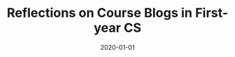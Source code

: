 ---
title: "Reflections on Course Blogs in First-year CS"
collection: publications
permalink: /publication/2020-Reflections-on-Course-Blogs-in-First-year-CS
excerpt: Alicia M. Grubb
date: 2020-01-01
venue: 'Proceedings of the 32nd IEEE International Conference on Software Engineering Education & Training CSEE&T'
citation: ' Alicia M. Grubb, "Reflections on Course Blogs in First-year CS." Proceedings of the 32nd IEEE International Conference on Software Engineering Education & Training CSEE&T, 2020.'
---